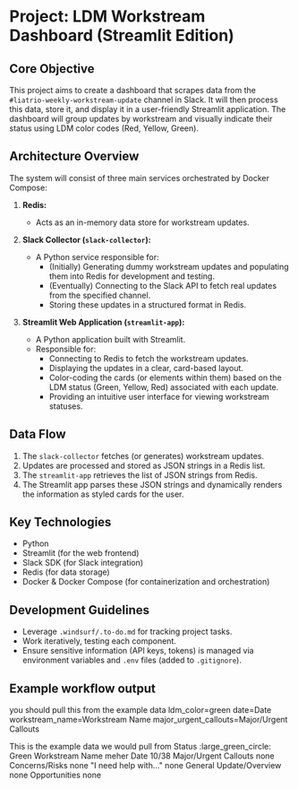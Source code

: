 # Project: LDM Workstream Dashboard (Streamlit Edition)

## Core Objective
This project aims to create a dashboard that scrapes data from the `#liatrio-weekly-workstream-update` channel in Slack. It will then process this data, store it, and display it in a user-friendly Streamlit application. The dashboard will group updates by workstream and visually indicate their status using LDM color codes (Red, Yellow, Green).

## Architecture Overview
The system will consist of three main services orchestrated by Docker Compose:

1.  **Redis:**
    *   Acts as an in-memory data store for workstream updates.

2.  **Slack Collector (`slack-collector`):**
    *   A Python service responsible for:
        *   (Initially) Generating dummy workstream updates and populating them into Redis for development and testing.
        *   (Eventually) Connecting to the Slack API to fetch real updates from the specified channel.
        *   Storing these updates in a structured format in Redis.

3.  **Streamlit Web Application (`streamlit-app`):**
    *   A Python application built with Streamlit.
    *   Responsible for:
        *   Connecting to Redis to fetch the workstream updates.
        *   Displaying the updates in a clear, card-based layout.
        *   Color-coding the cards (or elements within them) based on the LDM status (Green, Yellow, Red) associated with each update.
        *   Providing an intuitive user interface for viewing workstream statuses.

## Data Flow
1.  The `slack-collector` fetches (or generates) workstream updates.
2.  Updates are processed and stored as JSON strings in a Redis list.
3.  The `streamlit-app` retrieves the list of JSON strings from Redis.
4.  The Streamlit app parses these JSON strings and dynamically renders the information as styled cards for the user.

## Key Technologies
*   Python
*   Streamlit (for the web frontend)
*   Slack SDK (for Slack integration)
*   Redis (for data storage)
*   Docker & Docker Compose (for containerization and orchestration)

## Development Guidelines
*   Leverage `.windsurf/.to-do.md` for tracking project tasks.
*   Work iteratively, testing each component.
*   Ensure sensitive information (API keys, tokens) is managed via environment variables and `.env` files (added to `.gitignore`).


## Example workflow output

you should pull this from the example data
ldm_color=green
date=Date
workstream_name=Workstream Name
major_urgent_callouts=Major/Urgent Callouts



This is the example data we would pull from
Status
:large_green_circle: Green
Workstream Name
meher
Date
10/38
Major/Urgent Callouts
none
Concerns/Risks
none
"I need help with..."
none
General Update/Overview
none
Opportunities
none